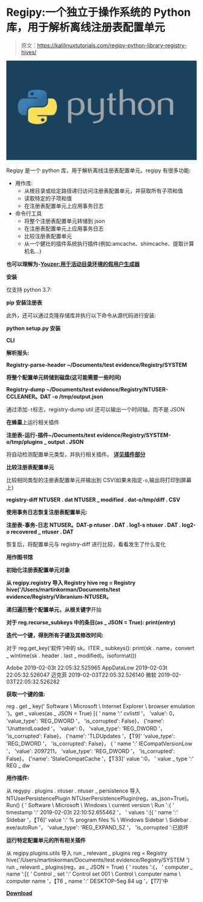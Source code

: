 # Regipy:一个独立于操作系统的 Python 库，用于解析离线注册表配置单元

> 原文：<https://kalilinuxtutorials.com/regipy-python-library-registry-hives/>

[![Regipy : An OS Independent Python Library For Parsing Offline Registry Hives](img/11bb6fe3b9eb6cf04a09f635b95500af.png "Regipy : An OS Independent Python Library For Parsing Offline Registry Hives")](https://1.bp.blogspot.com/-wlcy2AkdlGA/XSZCKRsQJqI/AAAAAAAABTk/Vh9l9PeWGfYRTlL0DBHtMY6YCJ4-2SXiQCLcBGAs/s1600/Python%2B%25281%2529.png)

Regipy 是一个 python 库，用于解析离线注册表配置单元。regipy 有很多功能:

*   用作库:
    *   从根目录或给定路径递归访问注册表配置单元，并获取所有子项和值
    *   读取特定的子项和值
    *   在注册表配置单元上应用事务日志
*   命令行工具
    *   将整个注册表配置单元转储到 json
    *   在注册表配置单元上应用事务日志
    *   比较注册表配置单元
    *   从一个健壮的插件系统执行插件(例如:amcache、shimcache、提取计算机名…)

**也可以理解为-[Youzer:用于活动目录环境的假用户生成器](https://kalilinuxtutorials.com/youzer-fake-user-active-directory/)**

**安装**

仅支持 python 3.7:

**pip 安装注册表**

此外，还可以通过克隆存储库并执行以下命令从源代码进行安装:

**python setup.py 安装**

**CLI**

**解析报头:**

**Registry-parse-header ~/Documents/test evidence/Registry/SYSTEM**

**将整个配置单元转储到磁盘(这可能需要一些时间)**

**Registry-dump ~/Documents/test evidence/Registry/NTUSER-CCLEANER。DAT -o /tmp/output.json**

通过添加`-t`标志，registry-dump util 还可以输出一个时间轴，而不是 JSON

**在蜂巢**上运行相关插件

**注册表-运行-插件~/Documents/test evidence/Registry/SYSTEM-o/tmp/plugins _ output . JSON**

将自动检测配置单元类型，并执行相关插件。 [**详见插件部分**](https://github.com/mkorman90/regipy/blob/master/docs/PLUGINS.md)

**比较注册表配置单元**

比较相同类型的注册表配置单元并输出到 CSV(如果未指定`-o`,输出将打印到屏幕上)

**registry-diff NTUSER . dat NTUSER _ modified . dat-o/tmp/diff . CSV**

**使用事务日志恢复注册表配置单元:**

**注册表-事务-日志 NTUSER。DAT-p ntuser . DAT . log1-s ntuser . DAT . log2-o recovered _ ntuser . DAT**

恢复后，将配置单元与 registry-diff 进行比较，看看发生了什么变化

**用作图书馆**

**初始化注册表配置单元对象**

**从 regipy.registry 导入 Registry hive
reg = Registry hive('/Users/martinkorman/Documents/test evidence/Registry/Vibranium-NTUSER。**

**递归遍历整个配置单元，从根关键字**开始

**对于 reg.recurse_subkeys 中的条目(as _ JSON = True):
print(entry)**

**迭代一个键，得到所有子键及其修改时间:**

对于 reg.get_key('软件')中的 sk。ITER _ subkeys():
print(sk . name，convert _ wintime(sk . header . last _ modified)。isoformat())

Adobe 2019-02-03t 22:05:32.525965
AppDataLow 2019-02-03t 22:05:32.526047
迈克菲 2019-02-03T22:05:32.526140
微软 2019-02-03T22:05:32.526282

**获取一个键的值:**

reg . get _ key(' Software \ Microsoft \ Internet Explorer \ browser emulation ')。get _ values(as _ JSON = True)
[{ ' name ':' cvlisttl '，
'value': 0，
'value_type': 'REG_DWORD '，
'is_corrupted': False}，
{'name': 'UnattendLoaded '，
'value': 0，
'value_type': 'REG_DWORD '，
'is_corrupted': False}，
{'name': 'TLDUpdates '，【T9]'
'value_type': 'REG_DWORD '，
'is_corrupted': False}，
{ ' name ':' IECompatVersionLow '，
'value': 2097211，
'value_type': 'REG_DWORD '，
'is_corrupted': False}，
{'name': 'StaleCompatCache '，【T33]' value ':0，
' value _ type ':' REG _ dw

**用作插件:**

从 regypy . plugins . ntuser . ntuser _ persistence 导入 NTUserPersistencePlugin
NTUserPersistencePlugin(reg，as_json=True)。Run()
{
' Software \ Microsoft \ Windows \ current version \ Run ':{
' timestamp ':' 2019-02-03t 22:10:52.655462 '，
' values ':[{
' name ':' Sidebar '，【T6]' value ':' % program files % \ Windows Sidebar \ Sidebar . exe/autoRun '，
'value_type': 'REG_EXPAND_SZ '，
'is_corrupted ':已损坏

**运行特定配置单元的所有相关插件**

从 regipy.plugins.utils 导入 run _ relevant _ plugins
reg = Registry hive('/Users/martinkorman/Documents/test evidence/Registry/SYSTEM ')
run _ relevant _ plugins(reg，as _ JSON = True)
{
' routes ':{，
' computer _ name ':[{
' Control _ set ':' Control set 001 \ Control \ computer name \ computer name '，【T6 _ name ':' DESKTOP-5eg 84 ug '，【T7]'中

[**Download**](https://github.com/mkorman90/regipy)